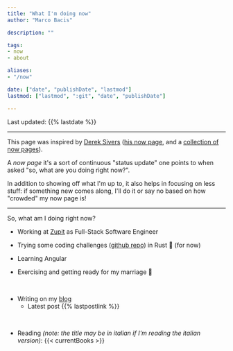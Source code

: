 ```yaml
---
title: "What I'm doing now"
author: "Marco Bacis"

description: ""

tags:
- now
- about

aliases:
- "/now"

date: ["date", "publishDate", "lastmod"]
lastmod: ["lastmod", ":git", "date", "publishDate"]

---
```


Last updated: {{% lastdate %}}

---

This page was inspired by [Derek Sivers](https://sive.rs/nowff) ([his now page](https://sive.rs/now), and a [collection of now pages](https://nownownow.com/about)).

A *now page* it's a sort of continuous "status update" one points to when asked "so, what are you doing right now?".

In addition to showing off what I'm up to, it also helps in focusing on less stuff: if something new comes along, I'll do it or say no based on how "crowded" my now page is!

---

So, what am I doing right now?

* Working at [Zupit](https://zupit.it) as Full-Stack Software Engineer

* Trying some coding challenges ([github repo](https://github.com/marcobacis/coding-challenges)) in Rust 🦀 (for now)

* Learning Angular 

* Exercising and getting ready for my marriage 💍

<br/>

* Writing on my [blog](/blog)
    * Latest post {{% lastpostlink %}}

<br/>

* Reading *(note: the title may be in italian if I'm reading the italian version)*:
    {{< currentBooks >}}

